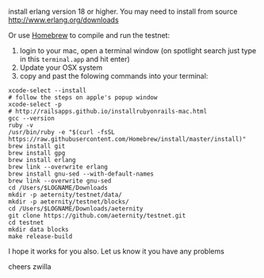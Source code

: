 install erlang version 18 or higher.
You may need to install from source http://www.erlang.org/downloads



Or use [Homebrew](https://brew.sh) to compile and run the testnet:

1. login to your mac, open a terminal window (on spotlight search just type in this `terminal.app` and hit enter)
2. Update your OSX system
3. copy and past the folowing commands into your terminal:
```````````````
xcode-select --install
# follow the steps on apple's popup window
xcode-select -p
# http://railsapps.github.io/installrubyonrails-mac.html
gcc --version
ruby -v
/usr/bin/ruby -e "$(curl -fsSL https://raw.githubusercontent.com/Homebrew/install/master/install)"
brew install git
brew install gpg
brew install erlang
brew link --overwrite erlang
brew install gnu-sed --with-default-names
brew link --overwrite gnu-sed
cd /Users/$LOGNAME/Downloads
mkdir -p aeternity/testnet/data/
mkdir -p aeternity/testnet/blocks/
cd /Users/$LOGNAME/Downloads/aeternity
git clone https://github.com/aeternity/testnet.git
cd testnet
mkdir data blocks
make release-build
```````````````

I hope it works for you also. Let us know it you have any problems

cheers
zwilla
